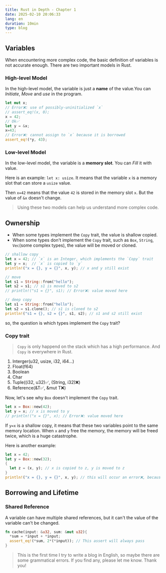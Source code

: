 ```yaml
---
title: Rust in Depth - Chapter 1
date: 2025-02-10 20:06:33
lang: en
duration: 10min
type: blog
---
```


## Variables

When encountering more complex code, the basic definition of variables is not accurate enough. There are two important models in Rust.

### High-level Model

In the high-level model, the variable is just a **name** of the value.You can _Initiate_, _Move_ and _use_ in the program.

```rust
let mut x;
// Error❌: use of possibly-uninitialized `x`
// assert_eq!(x, 0);
x = 42;
// Ok✅
let y = &x;
x=43;
// Error❌: cannot assign to `x` because it is borrowed
assert_eq!(*y, 43);
```

### Low-level Model

In the low-level model, the variable is a **memory slot**. You can _Fill_ it with value.

Here is an example: `let x: usize`. It means that the variable `x` is a memory slot that can store a `usize` value.

Then `x=42` means that the value `42` is stored in the memory slot `x`. But the value of `&x` doesn't change.

> Using these two models can help us understand more complex code.

## Ownership

- When some types implement the `Copy` trait, the value is shallow copied.
- When some types don't implement the `Copy` trait, such as `Box`, `String`, `Vec`(some complex types), the value will be moved or cloned.

```rust
// shallow copy
let x = 42; // `x` is an Integer, which implements the `Copy` trait
let y = x;  // `x` is copied to `y`
println!("x = {}, y = {}", x, y); // x and y still exist

// move
let s1 = String::from("hello");
let s2 = s1; // s1 is moved to s2
// println!("s1 = {}", s1); // Error❌: value moved here

// deep copy
let s1 = String::from("hello");
let s2 = s1.clone(); // s1 is cloned to s2
println!("s1 = {}, s2 = {}", s1, s2); // s1 and s2 still exist
```

so, the question is which types implement the `Copy` trait?

### Copy trait

> `Copy` is only happend on the stack which has a high performance. And `Copy` is everywhere in Rust.

1. Interger(u32, usize, i32, i64...)
2. Float(f64)
3. Boolean
4. Char
5. Tuple((i32, u32)✅, (String, i32)❌)
6. Reference(&T✅, &mut T❌)

Now, let's see why `Box` doesn't implement the `Copy` trait.

```rust
let x = Box::new(42);
let y = x; // x is moved to y
// println!("x = {}", x); // Error❌: value moved here
```

If `y=x` is a shallow copy, it means that these two variables point to the same memory location. When `x` and `y` free the memory, the memory will be freed twice, which is a huge catastrophe.

Here is another example:

```rust
let x = 42;
let y = Box::new(32);
{
  let z = (x, y); // x is copied to z, y is moved to z
}
println!("x = {}, y = {}", x, y); // this will occur an error❌, because y is moved to z
```

## Borrowing and Lifetime

### Shared Reference

A variable can have multiple shared references, but it can't the value of the variable can't be changed.

```rust
fn cache(input: &u32, sum: &mut u32){
  *sum = *input + *input;
  assert_eq!(*sum, 2*(*input)); // This assert will always pass
}
```

> This is the first time I try to write a blog in English, so maybe there are some grammatical errors. If you find any, please let me know. Thank you!
